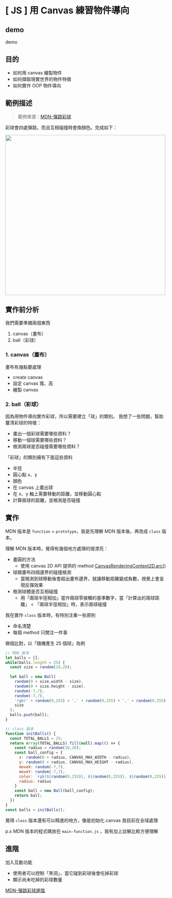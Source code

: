 # [ JS ] 用 Canvas 練習物件導向
## demo
demo

## 目的
- 如何用 canvas 繪製物件
- 如何擷取現實世界的物件特徵
- 如何實作 OOP 物件導向

## 範例描述
>範例來源：[MDN-彈跳彩球](https://developer.mozilla.org/zh-TW/docs/Learn/JavaScript/Objects/Object_building_practice)

彩球會四處彈跳，而且互相碰撞時會換顏色。完成如下：
<div><img src="https://i.imgur.com/xJIERcl.gif" width="500"/></div>

## 實作前分析
我們需要準備兩個東西
1. canvas（畫布）
2. ball（彩球）

### 1. canvas（畫布）
畫布有幾點要處理
- create canvas
- 設定 canvas 寬、高
- 繪製 canvas

### 2. ball（彩球）
因為用物件導向實作彩球，所以需要建立「球」的類別。
我想了一些問題，幫助釐清彩球的特徵：
- 畫出一個彩球需要哪些資料？
- 移動一個球需要哪些資料？
- 檢測兩球是否碰撞需要哪些資料？

「彩球」的類別擁有下面這些資料
- 半徑
- 圓心點 x、y
- 顏色
- 在 canvas 上畫出球
- 在 x、y 軸上需要移動的距離，並移動圓心點
- 計算兩球的距離，並檢測是否碰撞

## 實作
MDN 版本是 `function` + `prototype`，我是先理解 MDN 版本後，再改成 `class` 版本。

理解 MDN 版本時，覺得有幾個地方處理的很漂亮：
- 畫圓的方法
	- 使用 canvas 2D API 提供的 method [CanvasRenderingContext2D.arc()](https://developer.mozilla.org/en-US/docs/Web/API/CanvasRenderingContext2D/arc)
- 球跟畫布四個邊界的碰撞檢測
	- 當檢測到球移動後會超出畫布邊界，就讓移動距離變成負數，視覺上會呈現反彈效果
- 檢測球體是否互相碰撞
	- 用「兩球半徑相加」當作兩球零接觸的基準數字，當「計算出的兩球距離」 < 「兩球半徑相加」時，表示兩球碰撞

我在實作 `class` 版本時，有特別注重一些原則
- 命名清楚
- 每個 method 只關注一件事

做個比對，以「隨機產生 25 個球」為例
```javascript
// MDN 版本
let balls = [];
while(balls.length < 25) {
  const size = random(10,20);
  
  let ball = new Ball(
    random(0 + size,width - size),
    random(0 + size,height - size),
    random(-7,7),
    random(-7,7),
    'rgb(' + random(0,255) + ',' + random(0,255) + ',' + random(0,255) +')',
    size
  );
  balls.push(ball);
}
```

```javascript
// class 版本
function initBalls() {
  const TOTAL_BALLS = 25;
  return Array(TOTAL_BALLS).fill(null).map(() => {
    const radius = random(10,20);
    const ball_config = {
      x: random(0 + radius, CANVAS_MAX_WIDTH - radius),
      y: random(0 + radius, CANVAS_MAX_HEIGHT - radius),
      moveX: random(-7,7),
      moveY: random(-7,7),
      color: `rgb(${random(0,255)}, ${random(0,255)}, ${random(0,255)})`,
      radius: radius
    }
    const ball = new Ball(ball_config);
    return ball;
  })
}
const balls = initBalls();
```

覺得 `class` 版本還有可以精進的地方，像是初始化 canvas 我目前在全域處理

p.s MDN 版本的程式碼放在 `main-function.js` ，我有加上註解比較方便理解


## 進階
加入互動功能
- 使用者可以控制「黑洞」，當它碰到彩球後會吃掉彩球
- 顯示尚未吃掉的彩球數量

[MDN-彈跳彩球進階](https://developer.mozilla.org/zh-TW/docs/Learn/JavaScript/Objects/Adding_bouncing_balls_features)
